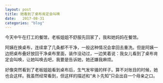 ```yaml
---
layout: post
title: 她看到了桌布肯定会叫唤
date:   2017-08-31
categories: "blog"
---
```


今天中午在打工的餐馆，老板姐姐不舒服先回家了，我和她妈妈在餐馆。  

阿姨在换桌布，连续拿了几条都不干净，一般这种情况会拿回去重洗。但是阿姨一边把桌布叠好放回干净桌布里面，装作没动过，一边笑着说：我女儿看到了桌布肯定会叫唤，让她叫唤去吧，我要是告诉她，她还嫌我麻烦。  

好像突然看到了老板姐姐看到桌布后，生气发牢骚的样子。算不对账目的时候，她也会这样。我虽然经常看到，但这样的描述和“未卜先知”只会出自一个母亲之口。  

